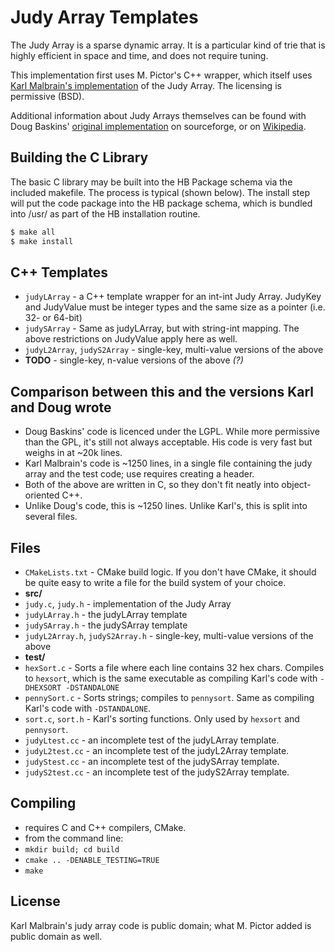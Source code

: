 # Judy Array Templates
The Judy Array is a sparse dynamic array. It is a particular kind of trie that is highly efficient in space and time, and does not require tuning.

This implementation first uses M. Pictor's C++ wrapper, which itself uses [Karl Malbrain's implementation](http://code.google.com/p/judyarray/) of the Judy Array. The licensing is permissive (BSD).

Additional information about Judy Arrays themselves can be found with Doug Baskins' [original implementation](http://judy.sourceforge.net/) on sourceforge, or on [Wikipedia](http://en.wikipedia.org/wiki/Judy_array).

## Building the C Library
The basic C library may be built into the HB Package schema via the included makefile.  The process is typical (shown below).  The install step will put the code package into the HB package schema, which is bundled into /usr/ as part of the HB installation routine.

```sh
$ make all
$ make install
```


## C++ Templates
* `judyLArray` - a C++ template wrapper for an int-int Judy Array. JudyKey and JudyValue must be integer types and the same size as a pointer (i.e. 32- or 64-bit)
* `judySArray` - Same as judyLArray, but with string-int mapping. The above restrictions on JudyValue apply here as well.
* `judyL2Array`, `judyS2Array` - single-key, multi-value versions of the above
* **TODO** - single-key, n-value versions of the above *(?)*

## Comparison between this and the versions Karl and Doug wrote
* Doug Baskins' code is licenced under the LGPL. While more permissive than the GPL, it's still not always acceptable. His code is very fast but weighs in at ~20k lines.
* Karl Malbrain's code is ~1250 lines, in a single file containing the judy array and the test code; use requires creating a header.
* Both of the above are written in C, so they don't fit neatly into object-oriented C++.
* Unlike Doug's code, this is ~1250 lines. Unlike Karl's, this is split into several files.

## Files
* `CMakeLists.txt` - CMake build logic. If you don't have CMake, it should be quite easy to write a file for the build system of your choice.
* **src/**
 * `judy.c`, `judy.h` - implementation of the Judy Array
 * `judyLArray.h` - the judyLArray template
 * `judySArray.h` - the judySArray template
 * `judyL2Array.h`, `judyS2Array.h` - single-key, multi-value versions of the above
* **test/**
 * `hexSort.c` - Sorts a file where each line contains 32 hex chars. Compiles to `hexsort`, which is the same executable as compiling Karl's code with `-DHEXSORT -DSTANDALONE`
 * `pennySort.c` - Sorts strings; compiles to `pennysort`. Same as compiling Karl's code with `-DSTANDALONE`.
 * `sort.c`, `sort.h` - Karl's sorting functions. Only used by `hexsort` and `pennysort`.
 * `judyLtest.cc` - an incomplete test of the judyLArray template.
 * `judyL2test.cc` - an incomplete test of the judyL2Array template.
 * `judyStest.cc` - an incomplete test of the judySArray template.
 * `judyS2test.cc` - an incomplete test of the judyS2Array template.


## Compiling
* requires C and C++ compilers, CMake.
* from the command line:
 *  `mkdir build; cd build`
 *  `cmake .. -DENABLE_TESTING=TRUE`
 *  `make`

## License

Karl Malbrain's judy array code is public domain; what M. Pictor added is public domain as well.

